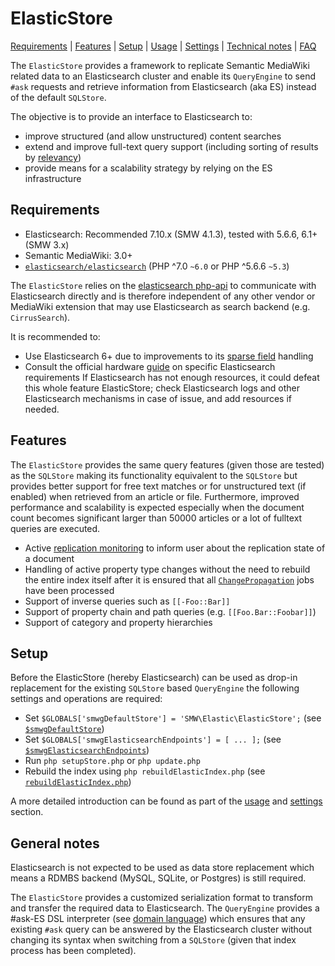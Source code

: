 # ElasticStore

[Requirements](#requirements) | [Features](#features) | [Setup](#setup) | [Usage][section:usage] | [Settings][section:config] | [Technical notes][section:technical] | [FAQ][section:faq]

The `ElasticStore` provides a framework to replicate Semantic MediaWiki related data to an Elasticsearch cluster and enable its `QueryEngine` to send `#ask` requests and retrieve information from Elasticsearch (aka ES) instead of the default `SQLStore`.

The objective is to provide an interface to Elasticsearch to:

- improve structured (and allow unstructured) content searches
- extend and improve full-text query support (including sorting of results by [relevancy][es:relevance])
- provide means for a scalability strategy by relying on the ES infrastructure

## Requirements

- Elasticsearch: Recommended 7.10.x (SMW 4.1.3), tested with 5.6.6, 6.1+ (SMW 3.x)
- Semantic MediaWiki: 3.0+
- [`elasticsearch/elasticsearch`][packagist:es] (PHP ^7.0 `~6.0` or PHP ^5.6.6 `~5.3`)

The `ElasticStore` relies on the [elasticsearch php-api][es:php-api] to communicate with Elasticsearch directly and is therefore independent of any other vendor or MediaWiki extension that may use Elasticsearch as search backend (e.g. `CirrusSearch`).

It is recommended to:

- Use Elasticsearch 6+ due to improvements to its [sparse field][es:6] handling
- Consult the official hardware [guide][es:hardware] on specific Elasticsearch requirements
  If Elasticsearch has not enough resources, it could defeat this whole feature ElasticStore; check Elasticsearch logs and other Elasticsearch mechanisms in case of issue, and add resources if needed.

## Features

The `ElasticStore` provides the same query features (given those are tested) as the `SQLStore` making its functionality equivalent to the `SQLStore` but provides better support for free text matches or for unstructured text (if enabled) when retrieved from an article or file. Furthermore, improved performance and scalability is expected especially when the document count becomes significant larger than 50000 articles or a lot of fulltext queries are executed.

- Active [replication monitoring][smw:monitoring] to inform user about the replication state of a document
- Handling of active property type changes without the need to rebuild the entire index itself after it is ensured that all [`ChangePropagation`][smw:changeprop] jobs have been processed
- Support of inverse queries such as `[[-Foo::Bar]]`
- Support of property chain and path queries (e.g. `[[Foo.Bar::Foobar]]`)
- Support of category and property hierarchies

## Setup

Before the ElasticStore (hereby Elasticsearch) can be used as drop-in replacement for the existing `SQLStore` based `QueryEngine` the following settings and operations are required:

- Set `$GLOBALS['smwgDefaultStore'] = 'SMW\Elastic\ElasticStore';` (see [`$smwgDefaultStore`][smw:smwgDefaultStore])
- Set `$GLOBALS['smwgElasticsearchEndpoints'] = [ ... ];` (see [`$smwgElasticsearchEndpoints`][smw:smwgElasticsearchEndpoints])
- Run `php setupStore.php` or `php update.php`
- Rebuild the index using `php rebuildElasticIndex.php` (see [`rebuildElasticIndex.php`][smw:rebuildElasticIndex.php])

A more detailed introduction can be found as part of the [usage][section:usage] and [settings][section:config] section.

## General notes

Elasticsearch is not expected to be used as data store replacement which means a RDMBS backend (MySQL, SQLite, or Postgres) is still required.

The `ElasticStore` provides a customized serialization format to transform and transfer the required data to Elasticsearch. The `QueryEngine` provides a #ask-ES DSL interpreter (see [domain language][es:dsl]) which ensures that any existing `#ask` query can be answered by the Elasticsearch cluster without changing its syntax when switching from a `SQLStore` (given that index process has been completed).

[packagist:es]:https://packagist.org/packages/elasticsearch/elasticsearch
[es:php-api]: https://www.elastic.co/guide/en/elasticsearch/client/php-api/6.x/index.html
[es:dsl]: https://www.elastic.co/guide/en/elasticsearch/reference/6.1/query-dsl.html
[es:hardware]: https://www.elastic.co/guide/en/elasticsearch/guide/2.x/hardware.html#_memory
[es:relevance]: https://www.elastic.co/guide/en/elasticsearch/guide/master/relevance-intro.html
[es:6]: https://www.elastic.co/blog/minimize-index-storage-size-elasticsearch-6-0
[section:usage]: https://github.com/SemanticMediaWiki/SemanticMediaWiki/blob/master/src/Elastic/docs/usage.md
[section:config]: https://github.com/SemanticMediaWiki/SemanticMediaWiki/blob/master/src/Elastic/docs/config.md
[section:technical]: https://github.com/SemanticMediaWiki/SemanticMediaWiki/blob/master/src/Elastic/docs/technical.md
[section:faq]: https://github.com/SemanticMediaWiki/SemanticMediaWiki/blob/master/src/Elastic/docs/faq.md
[smw:smwgDefaultStore]:https://www.semantic-mediawiki.org/wiki/Help:$smwgDefaultStore
[smw:smwgElasticsearchEndpoints]:https://www.semantic-mediawiki.org/wiki/Help:$smwgElasticsearchEndpoints
[smw:rebuildElasticIndex.php]:https://www.semantic-mediawiki.org/wiki/Help:rebuildElasticIndex.php
[smw:monitoring]:https://www.semantic-mediawiki.org/wiki/Help:Replication_monitoring
[smw:changeprop]:https://www.semantic-mediawiki.org/wiki/Help:Change_propagation
